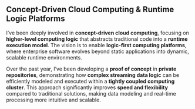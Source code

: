 ## Concept-Driven Cloud Computing & Runtime Logic Platforms  

I’ve been deeply involved in **concept-driven cloud computing**, focusing on **higher-level computing logic** that abstracts traditional code into a **runtime execution model**. The vision is to enable **logic-first computing platforms**, where enterprise software evolves beyond static applications into dynamic, scalable runtime environments.  

Over the past year, I’ve been developing a **proof of concept** in **private repositories**, demonstrating how **complex streaming data logic** can be efficiently modeled and executed within a **tightly coupled computing cluster**. This approach significantly improves **speed and flexibility** compared to traditional solutions, making data modeling and real-time processing more intuitive and scalable.  
